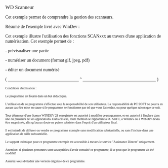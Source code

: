   
<span style="font-family:Arial sans-serif;font-size:16px;">WD Scanneur</span>

  
<span style="font-family:Arial sans-serif;font-size:14px;">Cet exemple permet de comprendre la gestion des scanneurs.</span>

  
<span style="font-family:Arial sans-serif;font-size:14px;">Résumé de l'exemple livré avec WinDev : </span>

<span style="font-family:Arial sans-serif;font-size:14px;">Cet exemple illustre l'utilisation des fonctions SCANxxx au travers d'une application de numérisation. Cet exemple permet de : </span>

<span style="font-family:Arial sans-serif;font-size:14px;">- prévisualiser une partie</span>

<span style="font-family:Arial sans-serif;font-size:14px;">- numériser un document (format gif, jpeg, pdf)</span>

<span style="font-family:Arial sans-serif;font-size:14px;">- éditer un document numérisé </span>

  
  
<span style="font-family:Arial sans-serif;font-size:14px;">( \_\_\_\_\_\_\_\_\_\_\_\_\_\_\_\_\_\_\_\_\_\_\_\_\_\_\_\_\_\_\_\_ ° \_\_\_\_\_\_\_\_\_\_\_\_\_\_\_\_\_\_\_\_\_\_\_\_\_\_\_\_\_\_\_\_\_ )</span>

  
<span style="font-family:Arial sans-serif;font-size:10px;">Conditions d'utilisation :</span>

<span style="font-family:Arial sans-serif;font-size:10px;">Le programme est fourni dans un but didactique.</span>

<span style="font-family:Arial sans-serif;font-size:10px;">L'utilisation de ce programme s'effectue sous la responsabilité de son utilisateur. La responsabilité de PC SOFT ne pourra en aucun cas être mise en cause si le programme ne fonctionne pas tel que vous l'attendez, ou pour quelque raison que ce soit. </span>

<span style="font-family:Arial sans-serif;font-size:10px;">Tout détenteur d'une licence WINDEV 28 enregistrée est autorisé à modifier ce programme, et est autorisé à l'inclure dans une ou plusieurs de ses applications. Dans ces cas, toute mention se rapportant à PC SOFT, à WinDev ou à WebDev devra être supprimée, afin qu'aucun doute ne puisse subsister dans l'esprit d'un utilisateur final.</span>

<span style="font-family:Arial sans-serif;font-size:10px;">Il est interdit de diffuser ou vendre ce programme exemple sans modification substantielle, ou sans l'inclure dans une application de taille substantielle.</span>

<span style="font-family:Arial sans-serif;font-size:10px;">Le support technique pour ce programme exemple est accessible à travers le service "Assistance Directe" uniquement.</span>

<span style="font-family:Arial sans-serif;font-size:10px;">Attention: si plusieurs personnes sont susceptibles d'avoir consulté ce programme, il se peut que le programme ait été modifié! </span>

<span style="font-family:Arial sans-serif;font-size:10px;">Assurez-vous d'étudier une version originale de ce programme.</span>

  
  